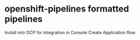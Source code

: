 # openshift-pipelines formatted pipelines 

Install into OCP for integration in Console Create Application flow
